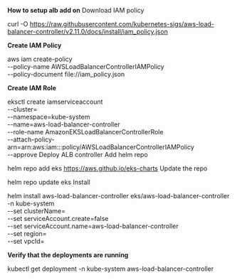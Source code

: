 **How to setup alb add on**
Download IAM policy

curl -O https://raw.githubusercontent.com/kubernetes-sigs/aws-load-balancer-controller/v2.11.0/docs/install/iam_policy.json

**Create IAM Policy**

aws iam create-policy \
    --policy-name AWSLoadBalancerControllerIAMPolicy \
    --policy-document file://iam_policy.json

**Create IAM Role**

eksctl create iamserviceaccount \
  --cluster=<your-cluster-name> \
  --namespace=kube-system \
  --name=aws-load-balancer-controller \
  --role-name AmazonEKSLoadBalancerControllerRole \
  --attach-policy-arn=arn:aws:iam::<your-aws-account-id>:policy/AWSLoadBalancerControllerIAMPolicy \
  --approve
Deploy ALB controller
Add helm repo

helm repo add eks https://aws.github.io/eks-charts
Update the repo

helm repo update eks
Install

helm install aws-load-balancer-controller eks/aws-load-balancer-controller -n kube-system \
  --set clusterName=<your-cluster-name> \
  --set serviceAccount.create=false \
  --set serviceAccount.name=aws-load-balancer-controller \
  --set region=<your-region> \
  --set vpcId=<your-vpc-id>
  
**Verify that the deployments are running**

kubectl get deployment -n kube-system aws-load-balancer-controller